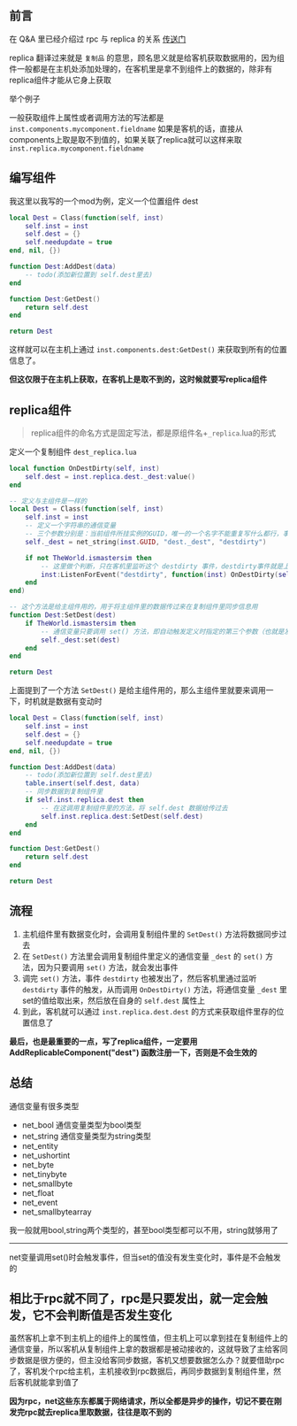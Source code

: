 ## 前言

在 Q&A 里已经介绍过 rpc 与 replica 的关系 [传送门](https://tomoya92.github.io/dstmod-tutorial/#/qa?id=%e4%bb%a5replica%e7%bb%93%e5%b0%be%e7%9a%84%e7%bb%84%e4%bb%b6%e4%b8%8erpc%e6%9c%89%e4%bb%80%e4%b9%88%e5%8c%ba%e5%88%ab)

replica 翻译过来就是 `复制品` 的意思，顾名思义就是给客机获取数据用的，因为组件一般都是在主机处添加处理的，在客机里是拿不到组件上的数据的，除非有replica组件才能从它身上获取

举个例子

一般获取组件上属性或者调用方法的写法都是 `inst.components.mycomponent.fieldname` 如果是客机的话，直接从components上取是取不到值的，如果关联了replica就可以这样来取 `inst.replica.mycomponent.fieldname`

## 编写组件

我这里以我写的一个mod为例，定义一个位置组件 dest

```lua
local Dest = Class(function(self, inst)
    self.inst = inst
    self.dest = {}
    self.needupdate = true
end, nil, {})

function Dest:AddDest(data)
    -- todo(添加新位置到 self.dest里去)
end

function Dest:GetDest()
    return self.dest
end

return Dest
```

这样就可以在主机上通过 `inst.components.dest:GetDest()` 来获取到所有的位置信息了。

**但这仅限于在主机上获取，在客机上是取不到的，这时候就要写replica组件**

## replica组件

> replica组件的命名方式是固定写法，都是原组件名+`_replica`.lua的形式

定义一个复制组件 `dest_replica.lua`

```lua
local function OnDestDirty(self, inst)
    self.dest = inst.replica.dest._dest:value()
end

-- 定义与主组件是一样的
local Dest = Class(function(self, inst)
    self.inst = inst
    -- 定义一个字符串的通信变量
    -- 三个参数分别是：当前组件所挂实例的GUID，唯一的一个名字不能重复写什么都行，事件名
    self._dest = net_string(inst.GUID, "dest._dest", "destdirty")

    if not TheWorld.ismastersim then
        -- 这里做个判断，只在客机里监听这个 destdirty 事件，destdirty事件就是上面定义的字符串通信变量的事件名
        inst:ListenForEvent("destdirty", function(inst) OnDestDirty(self, inst) end)
    end
end)

-- 这个方法是给主组件用的，用于将主组件里的数据传过来在复制组件里同步信息用
function Dest:SetDest(dest)
    if TheWorld.ismastersim then
        -- 通信变量只要调用 set() 方法，即自动触发定义时指定的第三个参数（也就是发一个事件出去）
        self._dest:set(dest)
    end
end

return Dest
```

上面提到了一个方法 `SetDest()` 是给主组件用的，那么主组件里就要来调用一下，时机就是数据有变动时

```lua
local Dest = Class(function(self, inst)
    self.inst = inst
    self.dest = {}
    self.needupdate = true
end, nil, {})

function Dest:AddDest(data)
    -- todo(添加新位置到 self.dest里去)
    table.insert(self.dest, data)
    -- 同步数据到复制组件里
    if self.inst.replica.dest then
        -- 在这调用复制组件里的方法，将 self.dest 数据给传过去
        self.inst.replica.dest:SetDest(self.dest)
    end
end

function Dest:GetDest()
    return self.dest
end

return Dest
```

## 流程

1. 主机组件里有数据变化时，会调用复制组件里的 `SetDest()` 方法将数据同步过去
2. 在 `SetDest()` 方法里会调用复制组件里定义的通信变量 `_dest` 的 `set()` 方法，因为只要调用 `set()` 方法，就会发出事件
3. 调完 `set()` 方法，事件 `destdirty` 也被发出了，然后客机里通过监听 `destdirty` 事件的触发，从而调用 `OnDestDirty()` 方法，将通信变量 `_dest` 里set的值给取出来，然后放在自身的 `self.dest` 属性上
4. 到此，客机就可以通过 `inst.replica.dest.dest` 的方式来获取组件里存的位置信息了

**最后，也是最重要的一点，写了replica组件，一定要用 AddReplicableComponent("dest") 函数注册一下，否则是不会生效的**

## 总结

通信变量有很多类型

- net_bool            通信变量类型为bool类型
- net_string          通信变量类型为string类型
- net_entity
- net_ushortint
- net_byte
- net_tinybyte
- net_smallbyte
- net_float
- net_event
- net_smallbytearray

我一般就用bool,string两个类型的，甚至bool类型都可以不用，string就够用了

---
net变量调用set()时会触发事件，但当set的值没有发生变化时，事件是不会触发的

相比于rpc就不同了，rpc是只要发出，就一定会触发，它不会判断值是否发生变化
---

虽然客机上拿不到主机上的组件上的属性值，但主机上可以拿到挂在复制组件上的通信变量，所以客机从复制组件上拿的数据都是被动接收的，这就导致了主给客同步数据是很方便的，但主没给客同步数据，客机又想要数据怎么办？就要借助rpc了，客机发个rpc给主机，主机接收到rpc数据后，再同步数据到复制组件里，然后客机就能拿到值了

**因为rpc，net这些东东都属于网络请求，所以全都是异步的操作，切记不要在刚发完rpc就去replica里取数据，往往是取不到的**
